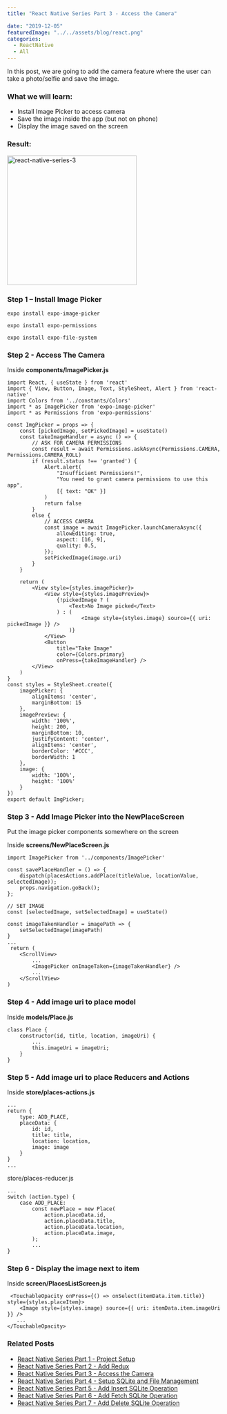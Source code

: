 ```yaml
---
title: "React Native Series Part 3 - Access the Camera"

date: "2019-12-05"
featuredImage: "../../assets/blog/react.png"
categories:
  - ReactNative
  - All
---
```


In this post, we are going to add the camera feature where the user can take a photo/selfie and save the image.


### What we will learn:
- Install Image Picker to access camera
- Save the image inside the app (but not on phone)
- Display the image saved on the screen


### Result:
<img src="../posts/2019-12-05-react-native-series-3.gif" alt="react-native-series-3" width="300"  /><br/>


### Step 1 – Install Image Picker

```expo install expo-image-picker```

```expo install expo-permissions```

```expo install expo-file-system```

### Step 2 - Access The Camera

Inside **components/ImagePicker.js**

```
import React, { useState } from 'react'
import { View, Button, Image, Text, StyleSheet, Alert } from 'react-native'
import Colors from '../constants/Colors'
import * as ImagePicker from 'expo-image-picker'
import * as Permissions from 'expo-permissions'

const ImgPicker = props => {
    const [pickedImage, setPickedImage] = useState()
    const takeImageHandler = async () => {
        // ASK FOR CAMERA PERMISSIONS
        const result = await Permissions.askAsync(Permissions.CAMERA, Permissions.CAMERA_ROLL)
        if (result.status !== 'granted') {
            Alert.alert(
                "Insufficient Permissions!",
                "You need to grant camera permissions to use this app",
                [{ text: "OK" }]
            )
            return false
        }
        else {
            // ACCESS CAMERA
            const image = await ImagePicker.launchCameraAsync({
                allowEditing: true,
                aspect: [16, 9],
                quality: 0.5,
            });
            setPickedImage(image.uri)
        }
    }

    return (
        <View style={styles.imagePicker}>
            <View style={styles.imagePreview}>
                {!pickedImage ? (
                    <Text>No Image picked</Text>
                ) : (
                        <Image style={styles.image} source={{ uri: pickedImage }} />
                    )}
            </View>
            <Button
                title="Take Image"
                color={Colors.primary}
                onPress={takeImageHandler} />
        </View>
    )
}
const styles = StyleSheet.create({
    imagePicker: {
        alignItems: 'center',
        marginBottom: 15
    },
    imagePreview: {
        width: '100%',
        height: 200,
        marginBottom: 10,
        justifyContent: 'center',
        alignItems: 'center',
        borderColor: '#CCC',
        borderWidth: 1
    },
    image: {
        width: '100%',
        height: '100%'
    }
})
export default ImgPicker;
```

### Step 3 - Add Image Picker into the NewPlaceScreen

Put the image picker components somewhere on the screen

Inside **screens/NewPlaceScreen.js**

```
import ImagePicker from '../components/ImagePicker'
   
const savePlaceHandler = () => {
    dispatch(placesActions.addPlace(titleValue, locationValue, selectedImage));
    props.navigation.goBack();
};

// SET IMAGE
const [selectedImage, setSelectedImage] = useState()

const imageTakenHandler = imagePath => {
    setSelectedImage(imagePath)
}
...
 return (
    <ScrollView>
        ...
        <ImagePicker onImageTaken={imageTakenHandler} />
        ...
    </ScrollView>
)
```

### Step 4 - Add image uri to place model

Inside **models/Place.js**

```
class Place {
    constructor(id, title, location, imageUri) {
        ...
        this.imageUri = imageUri;
    }
}
```

### Step 5 - Add image uri to place Reducers and Actions

Inside **store/places-actions.js**

```
...
return {
    type: ADD_PLACE,
    placeData: {
        id: id,
        title: title,
        location: location,
        image: image
    }
}
...
```

store/places-reducer.js

```
...
switch (action.type) {
    case ADD_PLACE:
        const newPlace = new Place(
            action.placeData.id,
            action.placeData.title,
            action.placeData.location,
            action.placeData.image,
        );
        ...
}
```

### Step 6 - Display the image next to item

Inside **screen/PlacesListScreen.js**

```
 <TouchableOpacity onPress={() => onSelect(itemData.item.title)} style={styles.placeItem}>
    <Image style={styles.image} source={{ uri: itemData.item.imageUri }} />
   ...
</TouchableOpacity>
```

### Related Posts

- [React Native Series Part 1 - Project Setup](/blog/react-native-series-1)
- [React Native Series Part 2 - Add Redux](/blog/react-native-series-2)
- [React Native Series Part 3 - Access the Camera](/blog/react-native-series-3)
- [React Native Series Part 4 - Setup SQLite and File Management](/blog/react-native-series-4)
- [React Native Series Part 5 - Add Insert SQLite Operation](/blog/react-native-series-5)
- [React Native Series Part 6 - Add Fetch SQLite Operation](/blog/react-native-series-6)
- [React Native Series Part 7 - Add Delete SQLite Operation](/blog/react-native-series-7)